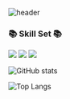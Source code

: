 <!--
**InsuMoon2/InsuMoon2** is a ✨ _special_ ✨ repository because its `README.md` (this file) appears on your GitHub profile.

Here are some ideas to get you started:

- 🔭 I’m currently working on ...
- 🌱 I’m currently learning ...
- 👯 I’m looking to collaborate on ...
- 🤔 I’m looking for help with ...
- 💬 Ask me about ...
- 📫 How to reach me: ...
- 😄 Pronouns: ...
- ⚡ Fun fact: ...
-->

![header](https://capsule-render.vercel.app/api?type=waving&color=auto&height=300&section=header&text=Welcome%20&fontSize=70)

<h3>📚 Skill Set 📚</h3> </a>

<img src="https://img.shields.io/badge/C++-00599C?style=flat-square&logo=cplusplus&logoColor=white"/></a>
<img src="https://img.shields.io/badge/Unreal_Engine-808080?style=flat-square&logo=unrealengine&logoColor=0E1128"/></a>
<img src="https://img.shields.io/badge/DirectX11-80FF00?style=flat-square&logo=taichigraphics&logoColor=000000"/></a>

![GitHub stats](https://github-readme-stats.vercel.app/api?username=InsuMoon2&show_icons=true&theme=swift)</a>

![Top Langs](https://github-readme-stats.vercel.app/api/top-langs/?InsuMoon2=anuraghazra&layout=compact)
